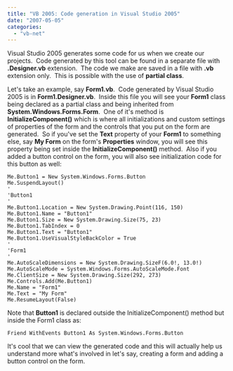 ```yaml
---
title: "VB 2005: Code generation in Visual Studio 2005"
date: "2007-05-05"
categories: 
  - "vb-net"
---
```


Visual Studio 2005 generates some code for us when we create our projects.  Code generated by this tool can be found in a separate file with **.Designer.vb** extension.  The code we make are saved in a file with **.vb** extension only.  This is possible with the use of **partial class**.

Let's take an example, say **Form1.vb**.  Code generated by Visual Studio 2005 is in **Form1.Designer.vb**.  Inside this file you will see your **Form1** class being declared as a partial class and being inherited from **System.Windows.Forms.Form**.  One of it's method is **InitializeComponent()** which is where all initializations and custom settings of properties of the form and the controls that you put on the form are generated.  So if you've set the **Text** property of your **Form1** to something else, say **My Form** on the form's **Properties** window, you will see this property being set inside the **InitializeComponent()** method.  Also if you added a button control on the form, you will also see initialization code for this button as well:

    Me.Button1 = New System.Windows.Forms.Button
    Me.SuspendLayout()
    '
    'Button1
    '
    Me.Button1.Location = New System.Drawing.Point(116, 150)
    Me.Button1.Name = "Button1"
    Me.Button1.Size = New System.Drawing.Size(75, 23)
    Me.Button1.TabIndex = 0
    Me.Button1.Text = "Button1"
    Me.Button1.UseVisualStyleBackColor = True
    '
    'Form1
    '
    Me.AutoScaleDimensions = New System.Drawing.SizeF(6.0!, 13.0!)
    Me.AutoScaleMode = System.Windows.Forms.AutoScaleMode.Font
    Me.ClientSize = New System.Drawing.Size(292, 273)
    Me.Controls.Add(Me.Button1)
    Me.Name = "Form1"
    Me.Text = "My Form"
    Me.ResumeLayout(False)

Note that **Button1** is declared outside the InitializeComponent() method but inside the Form1 class as:

    Friend WithEvents Button1 As System.Windows.Forms.Button 

It's cool that we can view the generated code and this will actually help us understand more what's involved in let's say, creating a form and adding a button control on the form.
